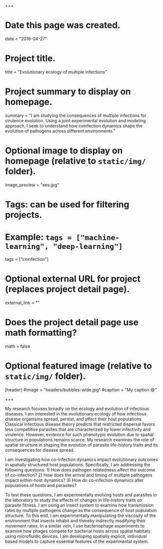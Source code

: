 +++
# Date this page was created.
date = "2016-04-27"

# Project title.
title = "Evolutionary ecology of multiple infections"

# Project summary to display on homepage.
summary = "I am studying the consequences of multiple infections for virulence evolution. Using a joint experimental evolution and modeling approach, I seek to understand how coinfection dynamics shape the evolution of pathogens across different environments."

# Optional image to display on homepage (relative to `static/img/` folder).
image_preview = "ees.jpg"

# Tags: can be used for filtering projects.
# Example: `tags = ["machine-learning", "deep-learning"]`
tags = ["coinfection"]

# Optional external URL for project (replaces project detail page).
external_link = ""

# Does the project detail page use math formatting?
math = false

# Optional featured image (relative to `static/img/` folder).
[header]
#image = "headers/bubbles-wide.jpg"
#caption = "My caption :smile:"

+++

My research focuses broadly on the ecology and evolution of infectious diseases. I am interested in the evolutionary ecology of how infectious disease organisms spread, persist, and affect their host populations. Classical infectious disease theory predicts that restricted dispersal favors less competitive parasites that are characterized by lower infectivity and virulence. However, evidence for such phenotypic evolution due to spatial structure in populations remains scarce. My research examines the role of spatial structure in shaping the evolution of parasite life-history traits and its consequences for disease spread.

I am investigating how co-infection dynamics impact evolutionary outcomes in spatially structured host populations. Specifically, I am addressing the following questions: 1) How does pathogen relatedness affect the outcome of co-infection? 2) How does the arrival and timing of multiple pathogens impact within-host dynamics? 3) How do co-infection dynamics alter populations of hosts and parasites? 

To test these questions, I am experimentally evolving hosts and parasites in the laboratory to study the effects of changes in life-history traits on parasite fitness. I am using an insect system to examine how transmission rates by multiple pathogens change as the consequence of host population structure. To this end, I am experimentally manipulating the viscosity of the environment that insects inhabit and thereby indirectly modifying their movement rates. In a similar vein, I use bacteriophage experiments to examine how phages compete for bacterial hosts across spatial habitats using microfluidic devices. I am developing spatially explicit, individual based models to capture essential features of the experimental system. 
